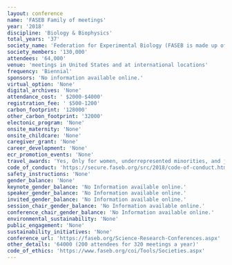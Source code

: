 ```yaml
---
layout: conference 
name: 'FASEB Family of meetings'
year: '2018'
discipline: 'Biology & Biophysics'
total_years: '37'
society_name: 'Federation for Experimental Biology (FASEB is made up of 29 scientific member societies, representing more than 130,000 researchers from around the world)'
society_members: '130,000'
attendees: '64,000'
venue: 'meetings in United States and at international locations'
frequency: 'Biennial'
sponsors: 'No information available online.'
virtual_option: 'None'
digital_archives: 'None'
attendance_cost: ' $2000-$4000'
registration_fee: ' $500-1200'
carbon_footprint: '128000'
other_carbon_footprint: '32000'
electonic_program: 'None'
onsite_maternity: 'None'
onsite_childcare: 'None'
caregiver_grant: 'None'
career_development: 'None'
ecr_promotion_events: 'None'
travel_awards: 'Yes, Only for women, underrepresented minorities, and junior trainees (The availability of financial support and awards varies by conference and is contingent upon funding. In addition, most SRCs provide Travel, Poster, or Short-Talk Awards. The awards are generally based on the quality of submitted abstracts, poster presentations, or oral presentations and typically range from $250-$1,000.)'
code_of_conduct: 'https://secure.faseb.org/src/2018/code-of-conduct.htm'
safety_instructions: 'None'
gender_balance: 'None'
keynote_gender_balance: 'No Information available online.'
speaker_gender_balance: 'No Information available online.'
invited_gender_balance: 'No Information available online.'
session_chair_gender_balance: 'No Information available online.'
conference_chair_gender_balance: 'No Information available online.'
environmental_sustainability: 'None'
public_engagement: 'None'
sustainability_initiatives: 'None'
conference_url: 'https://faseb.org/Science-Research-Conferences.aspx'
other_details: '64000 (200 attendees for 320 meetings a year)'
code_of_ethics: 'https://www.faseb.org/coi/Tools/Societies.aspx'
---
```

